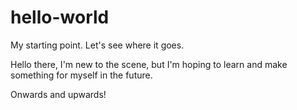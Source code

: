 # hello-world
My starting point. Let's see where it goes.


Hello there, I'm new to the scene, but I'm hoping to learn and make something for myself in the future. 

Onwards and upwards!
